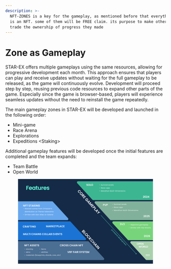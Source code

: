 ```yaml
---
description: >-
  NFT-ZONES is a key for the gameplay, as mentioned before that everything here
  is an NFT. some of them will be FREE claim. its purpose to make other can
  trade the ownership of progress they made
---
```


# Zone as Gameplay

STAR-EX offers multiple gameplays using the same resources, allowing for progressive development each month. This approach ensures that players can play and receive updates without waiting for the full gameplay to be released, as the game will continuously evolve. Development will proceed step by step, reusing previous code resources to expand other parts of the game. Especially since the game is browser-based, players will experience seamless updates without the need to reinstall the game repeatedly.

The main gameplay zones in STAR-EX will be developed and launched in the following order:

* Mini-game
* Race Arena
* Explorations
* Expeditions \<Staking>

Additional gameplay features will be developed once the initial features are completed and the team expands:

* Team Battle
* Open World

<figure><img src="../.gitbook/assets/5. features.png" alt=""><figcaption></figcaption></figure>
